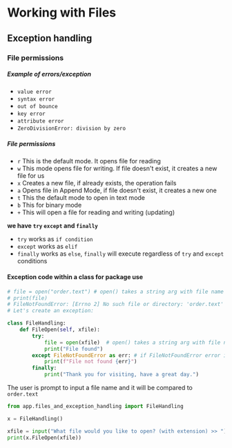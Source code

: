 # Working with Files
## Exception handling
### File permissions

##### Example of errors/exception
-  `value error`
- `syntax error`
- `out of bounce `
- `key error`
- `attribute error`
- `ZeroDivisionError: division by zero`

##### File permissions

- `r` This is the default mode. It opens file for reading
- `w` This mode opens file for writing. If file doesn't exist, it creates a new file for us
- `x` Creates a new file, if already exists, the operation fails
- `a` Opens file in Append Mode, if file doesn't exist, it creates a new one
- `t` This the default mode to open in text mode
- `b` This for binary mode
- `+` This will open a file for reading and writing (updating) 

**we have `try` `except` and `finally`**
- `try` works as `if condition`
- `except` works as `elif`
- `finally` works as `else`, `finally` will execute regardless of `try` and `except` conditions

#### Exception code within a class for package use
```python
# file = open("order.text") # open() takes a string arg with file name
# print(file)
# FileNotFoundError: [Errno 2] No such file or directory: 'order.text'
# Let's create an exception:

class FileHandling:
    def FileOpen(self, xfile):
        try:
            file = open(xfile)  # open() takes a string arg with file name
            print("File found")
        except FileNotFoundError as err: # if FileNotFoundError error is found print:
            print(f"File not found {err}")
        finally:
            print("Thank you for visiting, have a great day.")
```
The user is prompt to input a file name and it will be compared to `order.text`
```python
from app.files_and_exception_handling import FileHandling

x = FileHandling()

xfile = input("What file would you like to open? (with extension) >> ")
print(x.FileOpen(xfile))
```